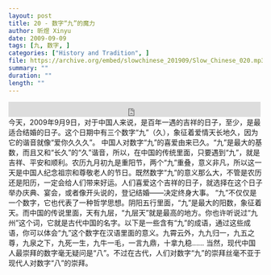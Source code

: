 ```yaml
---
layout: post
title: 20 - 数字“九”的魔力
author: 昕煜 Xinyu
date: 2009-09-09
tags: [九, 数字, ]
categories: ["History and Tradition", ]
file: https://archive.org/embed/slowchinese_201909/Slow_Chinese_020.mp3
summary: ""
duration: ""
length: ""
---
```


<iframe src="https://archive.org/embed/slowchinese_201909/Slow_Chinese_020.mp3" width="500" height="30" frameborder="0" webkitallowfullscreen="true" mozallowfullscreen="true" allowfullscreen></iframe>
今天，2009年9月9日，对于中国人来说，是百年一遇的吉祥的日子，至少，是最适合结婚的日子。这个日期中有三个数字“九”（久），象征着爱情天长地久，因为它的谐音就像“爱你久久久”。
中国人对数字“九”的喜爱由来已久。“九”是最大的基数，而且又和“长久”的“久”谐音，所以，在中国的传统里面，只要遇到“九”，就是吉祥、平安和顺利。农历九月初九是重阳节，两个“九”重叠，意义非凡，所以这一天是中国人纪念祖宗和尊敬老人的节日。既然数字“九”的意义那么大，不管是农历还是阳历，一定会给人们带来好运。人们喜爱这个吉祥的日子，就选择在这个日子举办庆典、宴会，或者像开头说的，登记结婚——决定终身大事。
“九”不仅仅是一个数字，它也代表了一种哲学思想。阴阳五行里面，“九”是最大的阳数，象征着天。而中国的传说里面，天有九层，“九层天”就是最高的地方。你也许听说过“九州”这个词，它就是古代中国的名字。以下是一些含有“九”的成语，通过这些成语，你可以体会“九”这个数字在汉语里面的意义。九霄云外，九九归一，九五之尊，九泉之下，九死一生，九牛一毛，一言九鼎，十拿九稳……
当然，现代中国人最崇拜的数字毫无疑问是“八”。不过在古代，人们对数字“九”的崇拜丝毫不亚于现代人对数字“八”的崇拜。
 
